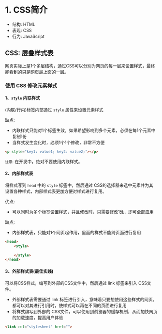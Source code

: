 # 1. CSS简介

* 结构: HTML
* 表现: CSS
* 行为: JavaScript

## CSS: 层叠样式表

网页实际上是1个多层结构，通过CSS可以分别为网页的每一层来设置样式，最终能看到的只是网页最上面的一层。


### 使用 CSS 修改元素样式
#### 1、`style` 内联样式

(内联/行内)标签内部通过 `style` 属性来设置元素样式

缺点: 
* 内联样式只能对1个标签生效，如果希望影响到多个元素，必须在每1个元素中复制1份
* 当样式发生变化时，必须1个1个修改，非常不方便

```html
<p style="key1: value1; key2: value2;"></p>
```

`注意`: 在开发中，绝对不要使用内联样式。

#### 2、内部样式表

将样式写到 `head` 中的 `style` 标签中，然后通过 CSS的选择器来选中元素并为其设置各种样式，内部样式表更加方便对样式进行复用。

优点:
* 可以同时为多个标签设置样式，并且修改时，只需要修改1处，即可全部应用

缺点:
* 内部样式表，只能对1个网页起作用，里面的样式不能跨页面进行复用


```html
<head>
    <style>
        
    </style>
</head>
```

#### 3、外部样式表(最佳实践)
可以将CSS样式，编写到外部的CSS文件中，然后通过 link 标签来引入 CSS文件。

* 外部样式表需要通过 link 标签进行引入，意味着只要想使用这些样式的网页，都可以对其进行引用时，使样式可以再在不同的页面进行复用
* 将样式编写到外部的 CSS文件，可以使用到浏览器的缓存机制，从而加快网页的加载速度，提高用户体验

```html
<link rel="stylesheet" href="">
```
